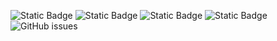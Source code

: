 ![Static Badge](https://img.shields.io/badge/blacklists-60-000000) ![Static Badge](https://img.shields.io/badge/blacklisted-3086460-cc0000) ![Static Badge](https://img.shields.io/badge/whitelisted-2244-00CC00) ![Static Badge](https://img.shields.io/badge/streaming_blacklist-28107-000000) ![GitHub issues](https://img.shields.io/github/issues/fabriziosalmi/blacklists)
